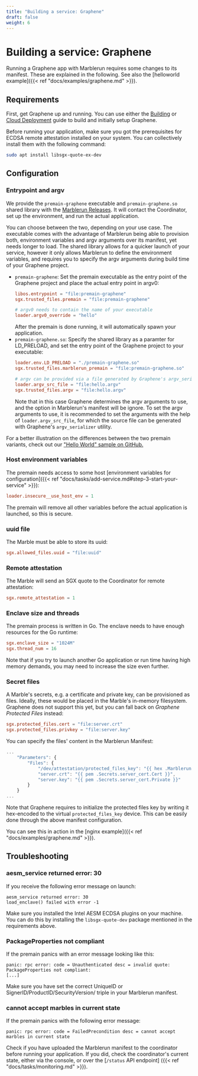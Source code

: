 ```yaml
---
title: "Building a service: Graphene"
draft: false
weight: 6
---
```


# Building a service: Graphene
Running a Graphene app with Marblerun requires some changes to its manifest. These are explained in the following. See also the [helloworld example]({{< ref "docs/examples/graphene.md" >}}).

## Requirements
First, get Graphene up and running. You can use either the [Building](https://graphene.readthedocs.io/en/latest/building.html) or [Cloud Deployment](https://graphene.readthedocs.io/en/latest/cloud-deployment.html) guide to build and initially setup Graphene.

Before running your application, make sure you got the prerequisites for ECDSA remote attestation installed on your system. You can collectively install them with the following command:
```sh
sudo apt install libsgx-quote-ex-dev
```
## Configuration
### Entrypoint and argv
We provide the `premain-graphene` executable and `premain-graphene.so` shared library with the [Marblerun Releases](https://github.com/edgelesssys/marblerun/releases). It will contact the Coordinator, set up the environment, and run the actual application.

You can choose between the two, depending on your use case. The executable comes with the advantage of Marblerun being able to provision both, environment variables and argv arguments over its manifest, yet needs longer to load. The shared library allows for a quicker launch of your service, however it only allows Marblerun to define the environment variables, and requires you to specify the argv arguments during build time of your Graphene project.

* `premain-graphene`:
    Set the premain executable as the entry point of the Graphene project and place the actual entry point in argv0:
    ```toml
    libos.entrypoint = "file:premain-graphene"
    sgx.trusted_files.premain = "file:premain-graphene"

    # argv0 needs to contain the name of your executable
    loader.argv0_override = "hello"
    ```
    After the premain is done running, it will automatically spawn your application.
* `premain-graphene.so`:
    Specify the shared library as a paramter for LD_PRELOAD, and set the entry point of the Graphene project to your executable:
    ```toml
    loader.env.LD_PRELOAD = "./premain-graphene.so"
    sgx.trusted_files.marblerun_premain = "file:premain-graphene.so"

    # argv can be provided via a file generated by Graphene's argv_serializer
    loader.argv_src_file = "file:hello.argv"
    sgx.trusted_files.argv = "file:hello.argv"
    ```
    Note that in this case Graphene determines the argv arguments to use, and the option in Marblerun's manifest will be ignore. To set the argv arguments to use, it is recommended to set the arguments with the help of `loader.argv_src_file`, for which the source file can be generated with Graphene's `argv_serializer` utility.

For a better illustration on the differences between the two premain variants, check out our ["Hello World" sample on GitHub.](https://github.com/edgelesssys/marblerun/tree/master/samples/graphene-hello)

### Host environment variables
The premain needs access to some host [environment variables for configuration]({{< ref "docs/tasks/add-service.md#step-3-start-your-service" >}}):
```toml
loader.insecure__use_host_env = 1
```
The premain will remove all other variables before the actual application is launched, so this is secure.

### uuid file
The Marble must be able to store its uuid:
```toml
sgx.allowed_files.uuid = "file:uuid"
```

### Remote attestation
The Marble will send an SGX quote to the Coordinator for remote attestation:
```toml
sgx.remote_attestation = 1
```

### Enclave size and threads
The premain process is written in Go. The enclave needs to have enough resources for the Go runtime:
```toml
sgx.enclave_size = "1024M"
sgx.thread_num = 16
```

Note that if you try to launch another Go application or run time having high memory demands, you may need to increase the size even further.
### Secret files
A Marble's secrets, e.g. a certificate and private key, can be provisioned as files. Ideally, these would be placed in the Marble's in-memory filesystem. Graphene does not support this yet, but you can fall back on *Graphene Protected Files* instead:
```toml
sgx.protected_files.cert = "file:server.crt"
sgx.protected_files.privkey = "file:server.key"
```
You can specify the files' content in the Marblerun Manifest:
```javascript
...
    "Parameters": {
        "Files": {
            "/dev/attestation/protected_files_key": "{{ hex .Marblerun.SealKey }}",
            "server.crt": "{{ pem .Secrets.server_cert.Cert }}",
            "server.key": "{{ pem .Secrets.server_cert.Private }}"
        }
    }
...
```
Note that Graphene requires to initialize the protected files key by writing it hex-encoded to the virtual `protected_files_key` device. This can be easily done through the above manifest configuration.

You can see this in action in the [nginx example]({{< ref "docs/examples/graphene.md" >}}).

## Troubleshooting
### aesm_service returned error: 30
If you receive the following error message on launch:

```
aesm_service returned error: 30
load_enclave() failed with error -1
```

Make sure you installed the Intel AESM ECDSA plugins on your machine. You can do this by installing the `libsgx-quote-dev` package mentioned in the requirements above.

### PackageProperties not compliant
If the premain panics with an error message looking like this:
```
panic: rpc error: code = Unauthenticated desc = invalid quote: PackageProperties not compliant:
[...]
```

Make sure you have set the correct UniqueID or SignerID/ProductID/SecurityVersion/ triple in your Marblerun manifest.

### cannot accept marbles in current state
If the premain panics with the following error message:
```
panic: rpc error: code = FailedPrecondition desc = cannot accept marbles in current state
```
Check if you have uploaded the Marblerun manifest to the coordinator before running your application. If you did, check the coordinator's current state, either via the console, or over the [`/status` API endpoint]  ({{< ref "docs/tasks/monitoring.md" >}}).
